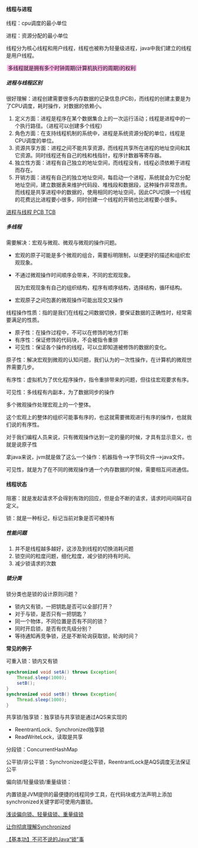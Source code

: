 #### 线程与进程

线程：cpu调度的最小单位

进程：资源分配的最小单位

线程分为核心线程和用户线程，线程也被称为轻量级进程，java中我们建立的线程是用户线程。

<span style="background-color: #F9B6E5; padding:0px 3px; margin:2px; border-radius:3px ">多线程就是拥有多个时钟周期(计算机执行的周期)的权利</span> 

##### 进程与线程区别

很好理解：进程创建需要很多内存数据的记录信息(PCB)，而线程的创建主要是为了CPU调度，耗时操作，对数据的依赖小。

1. 定义方面：进程是程序在某个数据集合上的一次运行活动；线程是进程中的一个执行路径。（进程可以创建多个线程）
2. 角色方面：在支持线程机制的系统中，进程是系统资源分配的单位，线程是CPU调度的单位。
3. 资源共享方面：进程之间不能共享资源，而线程共享所在进程的地址空间和其它资源。同时线程还有自己的栈和栈指针，程序计数器等寄存器。
4. 独立性方面：进程有自己独立的地址空间，而线程没有，线程必须依赖于进程而存在。
5. 开销方面：进程有自己的独立地址空间，每启动一个进程，系统就会为它分配地址空间，建立数据表来维护代码段、堆栈段和数据段，这种操作非常昂贵。 而线程是共享进程中的数据的，使用相同的地址空间，因此CPU切换一个线程的花费远比进程要小很多，同时创建一个线程的开销也比进程要小很多。

[进程与线程 PCB TCB](https://blog.csdn.net/github_36487770/article/details/60144610) 

##### 多线程

需要解决：宏观与微观、微观与微观的操作问题。

- 宏观的原子可能是多个微观的组合，需要标明限制，以便更好的描述和组织宏观现象。

- 不通过微观操作时间顺序会带来，不同的宏观现象。

  因为宏观现象有自己的组织结构，程序有顺序结构，选择结构，循环结构。

- 宏观原子之间包裹的微观操作可能出现交叉操作



线程操作性质：指的是我们在线程之间数据切换，要保证数据的正确性时，经常需要满足的性质。

- 原子性：在操作过程中，不可以在修饰的地方打断
- 有序性：保证修饰的代码块，不会被指令重排
- 可见性：保证各个操作的线程，可以立即知道被修饰的数据的变化。



原子性：解决宏观到微观的认知问题，我们认为的一次性操作，在计算机的微观世界需要几步。

有序性：虚拟机为了优化程序操作，指令重排带来的问题，但往往宏观要求有序。

可见性：多线程有内副本，为了数据同步的操作



多个微观操作处理宏观上的一个整体。

这个宏观上的整体的组织可能事有序的，也这就需要微观进行有序的操作，也就我们说的有序性。

对于我们编程人员来说，只有微观操作达到一定的量的时候，才具有显示意义，也就是说原子性

拿java来说，jvm就是做了这么一个操作：机器指令-->字节码文件-->java文件。

可见性，就是为了在不同的微观操作通一个内存数据的时候，需要相互间进通信。





#### 线程状态

阻塞：就是发起请求不会得到有效的回应，但是会不断的请求，请求时间间隔可自定义。

锁：就是一种标记，标记当前对象是否可被持有

##### 性能问题

1. 并不是线程越多越好，这涉及到线程的切换消耗问题
2. 锁空间的粒度问题，细化粒度，减少锁的持有时间。
3. 减少锁请求的次数



##### 锁分类

锁分类也是锁的设计原则问题？

- 锁内又有锁，一把钥匙是否可以全部打开？
- 对于与锁，是否只有一把钥匙？
- 同一个物体，不同位置是否有不同的锁？
- 同时开启锁，是否有优先级分别？
- 等待通知再竞争锁，还是不断轮询获取锁，轮询时间？

**常见的例子**

可重入锁：锁内又有锁

```java
synchronized void setA() throws Exception{
    Thread.sleep(1000);
    setB();
}
synchronized void setB() throws Exception{
    Thread.sleep(1000);
}
```

共享锁/独享锁：独享锁与共享锁是通过AQS来实现的

- ReentrantLock、Synchronized独享锁
- ReadWriteLock，读取是共享

分段锁：ConcurrentHashMap

公平锁/非公平锁：Synchronized是公平锁，ReentrantLock是AQS调度无法保证公平

偏向锁/轻量级锁/重量级锁：

内置锁是JVM提供的最便捷的线程同步工具，在代码块或方法声明上添加synchronized关键字即可使用内置锁。

[浅谈偏向锁、轻量级锁、重量级锁](https://monkeysayhi.github.io/2018/01/02/浅谈偏向锁、轻量级锁、重量级锁/) 

[让你彻底理解Synchronized](https://www.jianshu.com/p/d53bf830fa09) 

[【基本功】不可不说的Java“锁”事](https://mp.weixin.qq.com/s?__biz=MjM5NjQ5MTI5OA==&mid=2651749434&idx=3&sn=5ffa63ad47fe166f2f1a9f604ed10091&chksm=bd12a5778a652c61509d9e718ab086ff27ad8768586ea9b38c3dcf9e017a8e49bcae3df9bcc8&scene=21#wechat_redirect) 